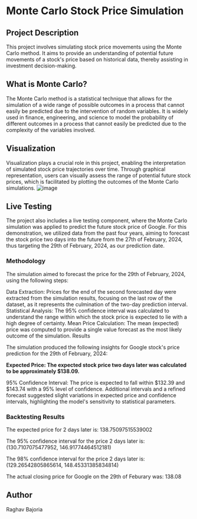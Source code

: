 # Monte Carlo Stock Price Simulation

## Project Description

This project involves simulating stock price movements using the Monte Carlo method. It aims to provide an understanding of potential future movements of a stock's price based on historical data, thereby assisting in investment decision-making.

## What is Monte Carlo?

The Monte Carlo method is a statistical technique that allows for the simulation of a wide range of possible outcomes in a process that cannot easily be predicted due to the intervention of random variables. It is widely used in finance, engineering, and science to model the probability of different outcomes in a process that cannot easily be predicted due to the complexity of the variables involved.

## Visualization

Visualization plays a crucial role in this project, enabling the interpretation of simulated stock price trajectories over time. Through graphical representation, users can visually assess the range of potential future stock prices, which is facilitated by plotting the outcomes of the Monte Carlo simulations.
![image](https://github.com/RaghavsScarletSplendour/MonteCarloSimStockPrices/assets/72269666/9cc287fc-872f-4ca8-bd4d-28be76dc1e10)


## Live Testing

The project also includes a live testing component, where the Monte Carlo simulation was applied to predict the future stock price of Google. For this demonstration, we utilized data from the past four years, aiming to forecast the stock price two days into the future from the 27th of February, 2024, thus targeting the 29th of February, 2024, as our prediction date.

### Methodology

The simulation aimed to forecast the price for the 29th of February, 2024, using the following steps:

Data Extraction: Prices for the end of the second forecasted day were extracted from the simulation results, focusing on the last row of the dataset, as it represents the culmination of the two-day prediction interval.
Statistical Analysis: The 95% confidence interval was calculated to understand the range within which the stock price is expected to lie with a high degree of certainty.
Mean Price Calculation: The mean (expected) price was computed to provide a single value forecast as the most likely outcome of the simulation.
Results

The simulation produced the following insights for Google stock's price prediction for the 29th of February, 2024:

**Expected Price: The expected stock price two days later was calculated to be approximately $138.09.**

95% Confidence Interval: The price is expected to fall within $132.39 and $143.74 with a 95% level of confidence.
Additional intervals and a refined forecast suggested slight variations in expected price and confidence intervals, highlighting the model's sensitivity to statistical parameters.

### Backtesting Results

The expected price for 2 days later is: 138.75097515539002

The 95% confidence interval for the price 2 days later is: (130.7107075477952, 146.91774464512181)

The 98% confidence interval for the price 2 days later is: (129.26542805865614, 148.45331385834814)

The actual closing price for Google on the 29th of Feburary was: 138.08

## Author

Raghav Bajoria
